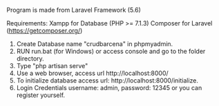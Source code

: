 Program is made from Laravel Framework (5.6)

Requirements: Xampp for Database (PHP >= 7.1.3) Composer for Laravel (https://getcomposer.org/)

1. Create Database name "crudbarcena" in phpmyadmin.
2. RUN run.bat (for Windows) or access console and go to the folder directory.
3. Type "php artisan serve"
4. Use a web browser, access url http://localhost:8000/
5. To initialize database access url: http://localhost:8000/initialize. 
6. Login Credentials username: admin, password: 12345 or you can register yourself.